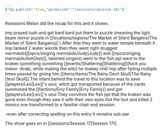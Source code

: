 ```yaml
---
{"dg-publish":true,"permalink":"/sessions/session-16/"}
---
```


#sessions
Melon did the recap for this and it shows.

imp prayed tuah and got bard
bard put them to puzzle
(meaning the light beam mirror puzzle in [[locations/regions/The Market of Silent Bargains\|The Market of Silent Bargains]] )
After that they went to water temple beneath it.
imp tanked 2 water wierds then they went right drugged mermaids([[npcs/singing mermaids/Judy\|Judy]] and [[npcs/singing mermaids/Ash\|Ash]], talented singers) went to the fish ppl
went to the kraken
something something [[events/Shattering\|Shattering]](fuck you melon -Araki, while making the wiki)
he lowkey chill
imp after failing multiple times passed by giving him [[items/items/The Rainy Devil Skull\|The Rainy Devil Skull]]
The intent behind the travel to this location was to save [[players/Leo\|Leo]]'s soul, witch got transported because of the cards
summoned the [[factions/Erry Family\|Erry Family]] and got [[players/Leo\|Leo]]'s soul
They convince the fish ppl that the kraken was gone even though they saw it with their own eyes
Got the loot and killed 2 mimics one transformed to a familiar chair 
end session.

-even after correcting spelling on this entry it remains sub-par

The show goes on in [[sessions/Session 17\|Session 17]].